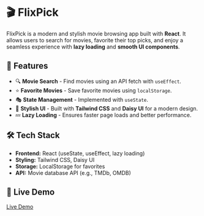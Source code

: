 # 🎬 FlixPick

FlixPick is a modern and stylish movie browsing app built with **React**. It allows users to search for movies, favorite their top picks, and enjoy a seamless experience with **lazy loading** and **smooth UI components**.

## 🚀 Features

- 🔍 **Movie Search** - Find movies using an API fetch with `useEffect`.
- ⭐ **Favorite Movies** - Save favorite movies using `localStorage`.
- 🎭 **State Management** - Implemented with `useState`.
- 🎨 **Stylish UI** - Built with **Tailwind CSS** and **Daisy UI** for a modern design.
- 💤 **Lazy Loading** - Ensures faster page loads and better performance.

## 🛠️ Tech Stack

- **Frontend:** React (useState, useEffect, lazy loading)
- **Styling:** Tailwind CSS, Daisy UI
- **Storage:** LocalStorage for favorites
- **API:** Movie database API (e.g., TMDb, OMDB)

## 🚀 Live Demo

[Live Demo](https://flixpick-fb.netlify.app/)
